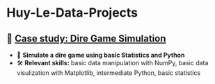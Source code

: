 # Huy-Le-Data-Projects

## 🔹 [Case study: Dire Game Simulation](Project-1/README.md)
- 🔗 **Simulate a dire game using basic Statistics and Python**
- 🛠️ **Relevant skills:**
basic data manipulation with NumPy,
basic data visulization with Matplotlib,
intermediate Python, 
basic statistics
